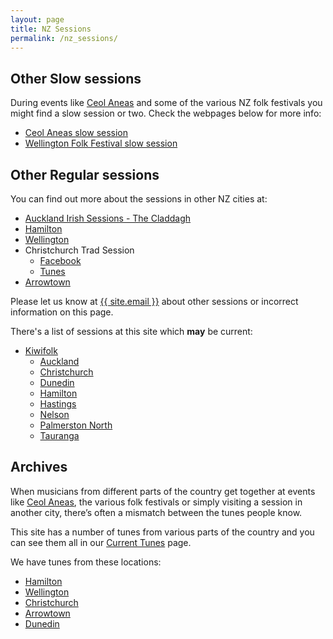 ```yaml
---
layout: page
title: NZ Sessions
permalink: /nz_sessions/
---
```


Other Slow sessions
-------------------

During events like <a href="http://www.irishmusic.org.nz/">Ceol Aneas</a> and some
of the various NZ folk festivals you might find a slow session or two. Check the webpages below for more info:

* <a href="/ceolaneas/">Ceol Aneas slow session</a>
* <a href="/wellyfest/">Wellington Folk Festival slow session</a>

Other Regular sessions
----------------------
You can find out more about the sessions in other NZ cities at:

  * <a href="https://www.facebook.com/groups/1461764424153462/">Auckland Irish Sessions - The Claddagh</a>
  * <a href="https://www.facebook.com/Tuesday-at-Biddys-Hamilton-134702863269582/">Hamilton</a>
  * <a href="https://wellington.session.nz">Wellington</a>
  * Christchurch Trad Session
    * <a href="https://www.facebook.com/groups/2002032703369140/">Facebook</a>
    * <a href="https://wellington.session.nz/christchurch/">Tunes</a>
  * <a href="https://www.facebook.com/The-Arrowtown-Session-722234104591565/?fref=ts">Arrowtown</a>

Please let us know at <a href="mailto:{{ site.email }}">{{ site.email }}</a> about other sessions or incorrect information on this page.

There's a list of sessions at this site which **may** be current:

  * <a href="http://www.kiwifolk.org.nz/sessions.html">Kiwifolk</a>
      * <a href="http://www.kiwifolk.org.nz/sessions.html#auckland">Auckland</a>
      * <a href="http://www.kiwifolk.org.nz/sessions.html#christchurch">Christchurch</a>
      * <a href="http://www.kiwifolk.org.nz/sessions.html#dunedin">Dunedin</a>
      * <a href="http://www.kiwifolk.org.nz/sessions.html#hamilton">Hamilton</a>
      * <a href="http://www.kiwifolk.org.nz/sessions.html#hastings">Hastings</a>
      * <a href="http://www.kiwifolk.org.nz/sessions.html#nelson">Nelson</a>
      * <a href="http://www.kiwifolk.org.nz/sessions.html#palmerstonnorth">Palmerston North</a>
      * <a href="http://www.kiwifolk.org.nz/sessions.html#tauranga">Tauranga</a>

Archives
--------

When musicians from different parts of the country get together at events like <a href="http://www.irishmusic.org.nz/">Ceol Aneas</a>, the various folk festivals or simply visiting a session in another city, there’s often a mismatch between the tunes people know.

This site has a number of tunes from various parts of the country and you can see them all in our <a href="/tunes_archive/">Current Tunes</a> page.

We have tunes from these locations:

  * <a href="/tunes_archive?location=Hamilton&submit=Select">Hamilton</a>
  * <a href="/tunes_archive?location=Wellington&submit=Select">Wellington</a>
  * <a href="/tunes_archive?location=Christchurch&submit=Select">Christchurch</a>
  * <a href="/tunes_archive?location=Arrowtown&submit=Select">Arrowtown</a>
  * <a href="/tunes_archive?location=Dunedin&submit=Select">Dunedin</a>
